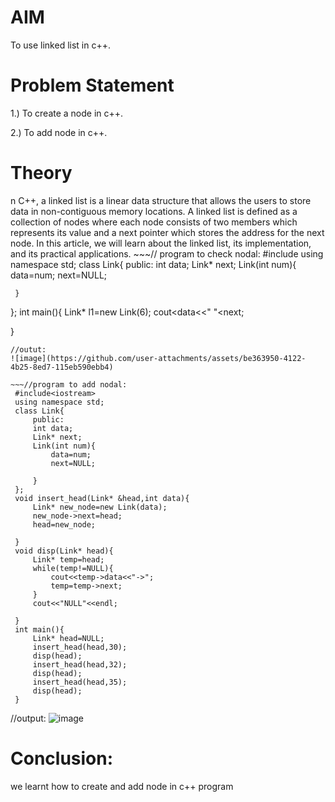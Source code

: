 # AIM
To use linked list in c++.

# Problem Statement
1.) To create a node in c++.

2.) To add node in c++.

# Theory
n C++, a linked list is a linear data structure that allows the users to store data in non-contiguous memory locations. A linked list is defined as a collection of nodes where each node consists of two members which represents its value and a next pointer which stores the address for the next node. In this article, we will learn about the linked list, its implementation, and its practical applications. ~~~// program to check nodal:
 #include<iostream>
 using namespace std;
 class Link{
     public:
     int data;
     Link* next;
     Link(int num){
         data=num;
         next=NULL;
     
     }
     
 };
 int main(){
     Link* l1=new Link(6);
     cout<<l1->data<<"  "<<l1->next;
     
 }
~~~
//outut:
![image](https://github.com/user-attachments/assets/be363950-4122-4b25-8ed7-115eb590ebb4)

~~~//program to add nodal:
 #include<iostream>
 using namespace std;
 class Link{
     public:
     int data;
     Link* next;
     Link(int num){
         data=num;
         next=NULL;
         
     }
 };
 void insert_head(Link* &head,int data){
     Link* new_node=new Link(data);
     new_node->next=head;
     head=new_node;
     
 }
 void disp(Link* head){
     Link* temp=head;
     while(temp!=NULL){
         cout<<temp->data<<"->";
         temp=temp->next;
     }
     cout<<"NULL"<<endl;
     
 }
 int main(){
     Link* head=NULL;
     insert_head(head,30);
     disp(head);
     insert_head(head,32);
     disp(head);
     insert_head(head,35);
     disp(head);
 }
~~~
 //output:
 ![image](https://github.com/user-attachments/assets/56b620f3-2b82-43ca-a922-3cc55c0055d0)

 # Conclusion:
 we learnt how to create and add node in c++ program
 

